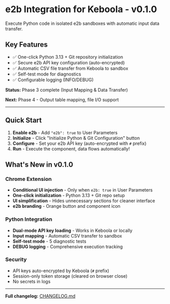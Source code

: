 # e2b Integration for Keboola - v0.1.0

Execute Python code in isolated e2b sandboxes with automatic input data transfer.

## Key Features

- ✅ One-click Python 3.13 + Git repository initialization
- ✅ Secure e2b API key configuration (auto-encrypted)
- ✅ Automatic CSV file transfer from Keboola to sandbox
- ✅ Self-test mode for diagnostics
- ✅ Configurable logging (INFO/DEBUG)

**Status:** Phase 3 complete (Input Mapping & Data Transfer)

**Next:** Phase 4 - Output table mapping, file I/O support

---

## Quick Start

1. **Enable e2b** - Add `"e2b": true` to User Parameters
2. **Initialize** - Click "Initialize Python & Git Configuration" button
3. **Configure** - Set your e2b API key (auto-encrypted with `#` prefix)
4. **Run** - Execute the component, data flows automatically!

## What's New in v0.1.0

### Chrome Extension

- **Conditional UI injection** - Only when `e2b: true` in User Parameters
- **One-click initialization** - Python 3.13 + Git repo setup
- **UI simplification** - Hides unnecessary sections for cleaner interface
- **e2b branding** - Orange button and component icon

### Python Integration

- **Dual-mode API key loading** - Works in Keboola or locally
- **Input mapping** - Automatic CSV transfer to sandbox
- **Self-test mode** - 5 diagnostic tests
- **DEBUG logging** - Comprehensive execution tracking

### Security

- API keys auto-encrypted by Keboola (`#` prefix)
- Session-only token storage (cleared on browser close)
- No secrets in logs

---

**Full changelog:** [CHANGELOG.md](https://github.com/keboola/e2b_writer_custom_python/blob/main/CHANGELOG.md)
